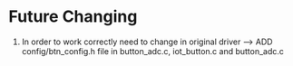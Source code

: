 # Future Changing  
1. In order to work correctly need to change in original driver --> ADD config/btn_config.h file in button_adc.c, iot_button.c and button_adc.c
